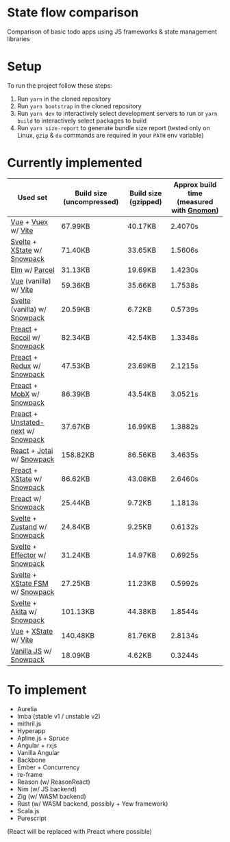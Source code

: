 # State flow comparison

Comparison of basic todo apps using JS frameworks &amp; state management libraries

# Setup

To run the project follow these steps:

1. Run `yarn` in the cloned repository
2. Run `yarn bootstrap` in the cloned repository
3. Run `yarn dev` to interactively select development servers to run or `yarn
   build` to interactively select packages to build
4. Run `yarn size-report` to generate bundle size report (tested only on Linux,
   `gzip` & `du` commands are required in your `PATH` env variable)

# Currently implemented

[Gnomon]: https://github.com/paypal/gnomon

[Parcel]: https://parceljs.org/
[Snowpack]: https://www.snowpack.dev/

[Vue]: https://v3.vuejs.org/
[Vite]: https://github.com/vitejs/vite
[Svelte]: https://svelte.dev/
[Elm]: https://elm-lang.org/
[Preact]: https://preactjs.com/
[React]: https://reactjs.org/

[Vuex]: https://next.vuex.vuejs.org/
[XState]: https://xstate.js.org/
[Recoil]: https://recoiljs.org/
[Redux]: https://redux.js.org/
[MobX]: https://mobx.js.org/
[Unstated-next]: https://github.com/jamiebuilds/unstated-next
[Jotai]: https://jotai.surge.sh/
[Zustand]: https://zustand.surge.sh/
[Effector]: https://effector.dev/
[XState FSM]: https://xstate.js.org/docs/packages/xstate-fsm/
[Akita]: https://datorama.github.io/akita/
[Vanilla JS]: http://vanilla-js.com/

|Used set|Build size (uncompressed)|Build size (gzipped)|Approx build time (measured with [Gnomon])|
|---|---|---|---|
|[Vue] + [Vuex] w/ [Vite]                       | 67.99KB| 40.17KB|2.4070s|
|[Svelte] + [XState] w/ [Snowpack]              | 71.40KB| 33.65KB|1.5606s|
|[Elm] w/ [Parcel]                              | 31.13KB| 19.69KB|1.4230s|
|[Vue] (vanilla) w/ [Vite]                      | 59.36KB| 35.66KB|1.7538s|
|[Svelte] (vanilla) w/ [Snowpack]               | 20.59KB|  6.72KB|0.5739s|
|[Preact] + [Recoil] w/ [Snowpack]              | 82.34KB| 42.54KB|1.3348s|
|[Preact] + [Redux] w/ [Snowpack]               | 47.53KB| 23.69KB|2.1215s|
|[Preact] + [MobX] w/ [Snowpack]                | 86.39KB| 43.54KB|3.0521s|
|[Preact] + [Unstated-next] w/ [Snowpack]       | 37.67KB| 16.99KB|1.3882s|
|[React] + [Jotai] w/ [Snowpack]                |158.82KB| 86.56KB|3.4635s|
|[Preact] + [XState] w/ [Snowpack]              | 86.62KB| 43.08KB|2.6460s|
|[Preact] w/ [Snowpack]                         | 25.44KB|  9.72KB|1.1813s|
|[Svelte] + [Zustand] w/ [Snowpack]             | 24.84KB|  9.25KB|0.6132s|
|[Svelte] + [Effector] w/ [Snowpack]            | 31.24KB| 14.97KB|0.6925s|
|[Svelte] + [XState FSM] w/ [Snowpack]          | 27.25KB| 11.23KB|0.5992s|
|[Svelte] + [Akita] w/ [Snowpack]               |101.13KB| 44.38KB|1.8544s|
|[Vue] + [XState] w/ [Vite]                     |140.48KB| 81.76KB|2.8134s|
|[Vanilla JS] w/ [Snowpack]                     | 18.09KB|  4.62KB|0.3244s|

# To implement

- Aurelia
- Imba (stable v1 / unstable v2)
- mithril.js
- Hyperapp
- Apline.js + Spruce
- Angular + rxjs
- Vanilla Angular
- Backbone
- Ember + Concurrency
- re-frame
- Reason (w/ ReasonReact)
- Nim (w/ JS backend)
- Zig (w/ WASM backend)
- Rust (w/ WASM backend, possibly + Yew framework)
- Scala.js
- Purescript

(React will be replaced with Preact where possible)
